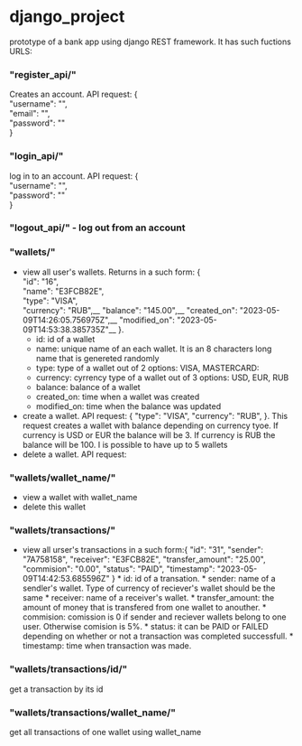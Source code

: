 # django_project
prototype of a bank app using django REST framework. It has such fuctions
URLS:
### "register_api/"
Creates an account. API request: {  
    "username": "",  
    "email": "",  
    "password": ""  
}
### "login_api/"
log in to an account. API request: {  
    "username": "",  
    "password": ""  
}
### "logout_api/" - log out from an account
### "wallets/"
* view all user's wallets. Returns in a such form: {  
        "id": "16",  
        "name": "E3FCB82E",  
        "type": "VISA",  
        "currency": "RUB",__
        "balance": "145.00",__
        "created_on": "2023-05-09T14:26:05.756975Z",__
        "modified_on": "2023-05-09T14:53:38.385735Z"__
    }. 
    * id: id of a wallet
    * name: unique name of an each wallet. It is an 8 characters long name that is genereted randomly 
    * type: type of a wallet out of 2 options: VISA, MASTERCARD:
    * currency: cyrrency type of a wallet out of 3 options: USD, EUR, RUB
    * balance: balance of a wallet
    * created_on: time when a wallet was created
    * modified_on: time when the balance was updated
* create a wallet. API request: {
        "type": "VISA",
        "currency": "RUB",
    }. This request creates a wallet with balance depending on currency tyoe. If currency is USD or EUR the balance will be 3. If currency is RUB the balance will be 100. I is possible to have up to 5 wallets
* delete a wallet. API request:
### "wallets/wallet_name/"
* view a wallet with wallet_name
* delete this wallet
### "wallets/transactions/"
* view all urser's transactions in a such form:{
            "id": "31",
            "sender": "7A758158",
            "receiver": "E3FCB82E",
            "transfer_amount": "25.00",
            "commision": "0.00",
            "status": "PAID",
            "timestamp": "2023-05-09T14:42:53.685596Z"
        }
        * id: id of a transation.
        * sender: name of a sendler's wallet. Type of currency of reciever's wallet should be the same
        * receiver: name of a receiver's wallet.
        * transfer_amount: the amount of money that is transfered from one wallet to anouther. 
        * commision: comission is 0 if sender and reciever wallets belong to one user. Otherwise comision is 5%.
        * status: it can be PAID or FAILED depending on whether or not a transaction was completed successfull.
        * timestamp: time when transaction was made.

### "wallets/transactions/id/"
get a transaction by its id
### "wallets/transactions/wallet_name/" 
get all transactions of one wallet using wallet_name
